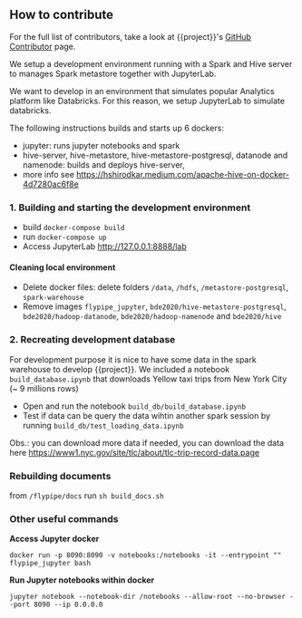 ## How to contribute

For the full list of contributors, take a look at {{project}}'s [GitHub Contributor](https://github.com/flypipe/flypipe/graphs/contributors) page.


We setup a development environment running with a Spark and Hive server to manages Spark metastore together with 
JupyterLab.

We want to develop in an environment that simulates popular Analytics platform like Databricks. For this reason, we
setup JupyterLab to simulate databricks. 

The following instructions builds and starts up 6 dockers:
- jupyter: runs jupyter notebooks and spark
- hive-server, hive-metastore, hive-metastore-postgresql, datanode and namenode: builds and deploys hive-server, 
- more info see https://hshirodkar.medium.com/apache-hive-on-docker-4d7280ac6f8e

### 1. Building and starting the development environment
 
- build `docker-compose build`
- run `docker-compose up`
- Access JupyterLab http://127.0.0.1:8888/lab

#### Cleaning local environment

- Delete docker files: delete folders `/data`, `/hdfs`, `/metastore-postgresql`, `spark-warehouse`
- Remove images `flypipe_jupyter`, `bde2020/hive-metastore-postgresql`, `bde2020/hadoop-datanode`, `bde2020/hadoop-namenode` and `bde2020/hive`

### 2. Recreating development database
For development purpose it is nice to have some data in the spark warehouse to develop {{project}}.
We included a notebook `build_database.ipynb` that downloads Yellow taxi trips from New York City
(~ 9 millions rows)

- Open and run the notebook `build_db/build_database.ipynb`
- Test if data can be query the data wihtin another spark session by running `build_db/test_loading_data.ipynb`

Obs.: you can download more data if needed, you can download the data here 
https://www1.nyc.gov/site/tlc/about/tlc-trip-record-data.page

### Rebuilding documents

from `/flypipe/docs` run `sh build_docs.sh`

### Other useful commands

**Access Jupyter docker**

```
docker run -p 8090:8090 -v notebooks:/notebooks -it --entrypoint "" flypipe_jupyter bash
```

**Run Jupyter notebooks within docker**

```
jupyter notebook --notebook-dir /notebooks --allow-root --no-browser --port 8090 --ip 0.0.0.0
```

